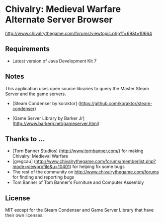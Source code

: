 Chivalry: Medieval Warfare Alternate Server Browser
===================================================

http://www.chivalrythegame.com/forums/viewtopic.php?f=69&t=10664

Requirements
------------
 * Latest version of Java Development Kit 7

Notes
-----
This application uses open source libraries to query the Master Steam Server and the game servers.
 * [Steam Condenser by koraktor] (https://github.com/koraktor/steam-condenser)

 * [Game Server Library by Barker Jr] (http://www.barkerjr.net/gameserver.html)

Thanks to ...
-------------
 * [Torn Banner Studios] (http://www.tornbanner.com/) for making Chivalry: Medieval Warfare
 * [gregcau] (http://www.chivalrythegame.com/forums/memberlist.php?mode=viewprofile&u=10401) for helping fix some bugs
 * The rest of the community on http://www.chivalrythegame.com/forums for finding and reporting bugs
 * Tom Banner of Tom Banner's Furniture and Computer Assembly

License
-------
MIT except for the Steam Condenser and Game Server Library that have their own licenses.